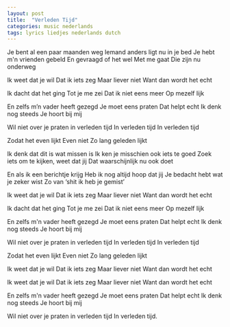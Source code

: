 ```yaml
---
layout: post
title:  "Verleden Tijd"
categories: music nederlands
tags: lyrics liedjes nederlands dutch
---
```


Je bent al een paar maanden weg
Iemand anders ligt nu in je bed
Je hebt m'n vrienden gebeld
En gevraagd of het wel
Met me gaat
Die zijn nu onderweg
 
Ik weet dat je wil
Dat ik iets zeg
Maar liever niet
Want dan wordt het echt
 
Ik dacht dat het ging
Tot je me zei
Dat ik niet eens meer
Op mezelf lijk
 
En zelfs m’n vader heeft gezegd
Je moet eens praten 
Dat helpt echt
Ik denk nog steeds
Je hoort bij mij
 
Wil niet over je praten in verleden tijd
In verleden tijd
In verleden tijd
 
Zodat het even lijkt
Even niet
Zo lang geleden lijkt
 
Ik denk dat dit is wat missen is
Ik ken je misschien ook iets te goed 
Zoek iets om te kijken, weet dat jij
Dat waarschijnlijk nu ook doet
 
En als ik een berichtje krijg
Heb ik nog altijd hoop dat jij 
Je bedacht hebt wat je zeker wist
Zo van ‘shit ik heb je gemist’
 
Ik weet dat je wil
Dat ik iets zeg
Maar liever niet
Want dan wordt het echt
 
Ik dacht dat het ging
Tot je me zei
Dat ik niet eens meer
Op mezelf lijk
 
En zelfs m'n vader heeft gezegd
Je moet eens praten 
Dat helpt echt
Ik denk nog steeds
Je hoort bij mij
 
Wil niet over je praten in verleden tijd
In verleden tijd
In verleden tijd
 
Zodat het even lijkt
Even niet
Zo lang geleden lijkt
 
Ik weet dat je wil
Dat ik iets zeg
Maar liever niet
Want dan wordt het echt
 
Ik weet dat je wil
Dat ik iets zeg
Maar liever niet
Want dan wordt het echt
 
En zelfs m'n vader heeft gezegd
Je moet eens praten 
Dat helpt echt
Ik denk nog steeds
Je hoort bij mij
 
Wil niet over je praten in verleden tijd
In verleden tijd.
